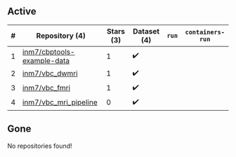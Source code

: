 ## Active
| # | Repository (4) | Stars (3) | Dataset (4) | `run` | `containers-run` |
| --- | --- | --- | --- | --- | --- |
| 1 | [inm7/cbptools-example-data](https://github.com/inm7/cbptools-example-data) | 1 | :heavy_check_mark: |  |  |
| 2 | [inm7/vbc_dwmri](https://github.com/inm7/vbc_dwmri) | 1 | :heavy_check_mark: |  |  |
| 3 | [inm7/vbc_fmri](https://github.com/inm7/vbc_fmri) | 1 | :heavy_check_mark: |  |  |
| 4 | [inm7/vbc_mri_pipeline](https://github.com/inm7/vbc_mri_pipeline) | 0 | :heavy_check_mark: |  |  |

## Gone
No repositories found!
